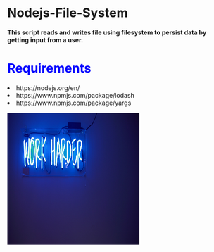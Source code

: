 # Nodejs-File-System

<p> <b> This script reads and writes file using filesystem to persist data by getting input from a user. </b> </p>

<b> <h1 style="color:blue;">Requirements</h1> </b>

<li> https://nodejs.org/en/</li>
<li> https://www.npmjs.com/package/lodash</li>
<li> https://www.npmjs.com/package/yargs</li>
<p> </p>

<img src="work_harder.jpg" height="300" width="300">
